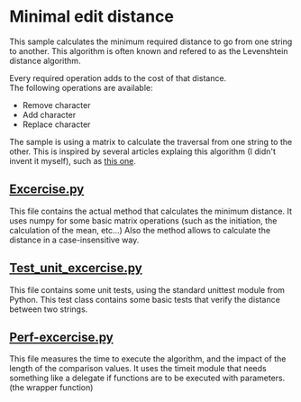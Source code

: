 # Minimal edit distance
This sample calculates the minimum required distance to go from one string to another.  This algorithm is often known and refered to as the Levenshtein distance algorithm.

Every required operation adds to the cost of that distance.  
The following operations are available:
- Remove character
- Add character
- Replace character

The sample is using a matrix to calculate the traversal from one string to the other.  This is inspired by several articles explaing this algorithm (I didn't invent it myself), such as [this one](https://github.com/trekhleb/javascript-algorithms/tree/master/src/algorithms/string/levenshtein-distance).

## [Excercise.py](../src/01-minimal-edit-distance/excercise.py)

This file contains the actual method that calculates the minimum distance.  It uses numpy for some basic matrix operations (such as the initiation, the calculation of the mean, etc...)
Also the method allows to calculate the distance in a case-insensitive way.  

## [Test_unit_excercise.py](../src/01-minimal-edit-distance/test_unit_excercise.py)

This file contains some unit tests, using the standard unittest module from Python.  This test class contains some basic tests that verify the distance between two strings.

## [Perf-excercise.py](../src/01-minimal-edit-distance/perf_excercise.py)

This file measures the time to execute the algorithm, and the impact of the length of the comparison values.  It uses the timeit module that needs something like a delegate if functions are to be executed with parameters.  (the wrapper function)